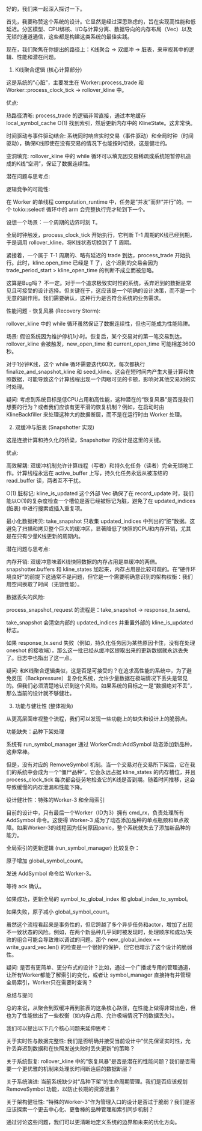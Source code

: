 好的，我们来一起深入探讨一下。

首先，我要称赞这个系统的设计。它显然是经过深思熟虑的，旨在实现高性能和低延迟。分区模型、CPU绑核、I/O与计算分离、数据导向的内存布局（Vec<KlineState>）以及无锁的通道通信，这些都是构建这类系统的最佳实践。

现在，我们聚焦在你提出的路径上：K线聚合 -> 双缓冲 -> 脏表，来审视其中的逻辑、性能和潜在问题。

1. K线聚合逻辑 (核心计算部分)

这是系统的“心脏”，主要发生在 Worker::process_trade 和 Worker::process_clock_tick -> rollover_kline 中。

优点:

热路径清晰: process_trade 的逻辑非常直接，通过本地缓存 local_symbol_cache O(1) 找到索引，然后更新内存中的 KlineState。这非常快。

时间驱动与事件驱动结合: 系统同时响应实时交易（事件驱动）和全局时钟（时间驱动），确保K线即使在没有交易的情况下也能按时切换，这是健壮的。

空洞填充: rollover_kline 中的 while 循环可以填充因交易稀疏或系统短暂停机造成的K线“空洞”，保证了数据连续性。

潜在问题与思考点:

逻辑竞争的可能性:

在 Worker 的单线程 computation_runtime 中，任务是“并发”而非“并行”的。一个 tokio::select! 循环中的 arm 会完整执行完才轮到下一个。

设想一个场景：一个周期的边界时刻 T。

全局时钟触发，process_clock_tick 开始执行，它判断 T-1 周期的K线已经到期，于是调用 rollover_kline，将K线状态切换到了 T 周期。

紧接着，一个属于 T-1 周期的、略有延迟的 trade 到达，process_trade 开始执行。此时，kline.open_time 已经是 T 了，这个迟到的交易会因为 trade_period_start > kline_open_time 的判断不成立而被忽略。

这算是Bug吗？ 不一定。对于一个追求极致实时性的系统，丢弃迟到的数据是常见且可接受的设计选择。但关键在于，这应该是一个明确的设计决策，而不是一个无意的副作用。我们需要确认，这种行为是否符合系统的业务需求。

性能问题 - 恢复风暴 (Recovery Storm):

rollover_kline 中的 while 循环虽然保证了数据连续性，但也可能成为性能陷阱。

场景: 假设系统因为维护停机1小时。恢复后，某个交易对的第一笔交易到达。rollover_kline 会被触发，new_open_time 和 current_open_time 可能相差3600秒。

对于1分钟K线，这个 while 循环需要迭代60次，每次都执行 finalize_and_snapshot_kline 和 seed_kline。这会在短时间内产生大量计算和快照数据，可能导致这个计算线程出现一个肉眼可见的卡顿，影响对其他交易对的实时处理。

疑问: 考虑到系统目标是低CPU占用和高性能，这种潜在的“恢复风暴”是否是我们想要的行为？或者我们应该有更平滑的恢复机制？例如，在启动时由 KlineBackfiller 来处理这种大的数据断层，而不是在运行时由 Worker 处理。

2. 双缓冲与脏表 (Snapshotter 实现)

这是连接计算和持久化的桥梁，Snapshotter 的设计是这里的关键。

优点:

高效解耦: 双缓冲机制允许计算线程（写者）和持久化任务（读者）完全无锁地工作。计算线程永远在 active_buffer 上写，持久化任务永远从被冻结的 read_buffer 读，两者互不干扰。

O(1) 脏标记: kline_is_updated 这个外部 Vec<bool> 确保了在 record_update 时，我们能以O(1)的复杂度检查一个槽位是否已经被标记为脏，避免了在 updated_indices (脏表) 中进行搜索或插入重复项。

最小化数据拷贝: take_snapshot 只收集 updated_indices 中列出的“脏”数据。这避免了扫描和拷贝整个巨大的缓冲区，显著降低了快照的CPU和内存开销，尤其是在只有少量K线更新的周期内。

潜在问题与思考点:

内存开销: 双缓冲意味着K线快照数据的内存占用是单缓冲的两倍。snapshotter.buffers 和 kline_states 加起来，内存占用是比较可观的。在“硬件环境良好”的前提下这通常不是问题，但它是一个需要明确意识到的架构权衡：我们用空间换取了时间（无锁性能）。

数据丢失的风险:

process_snapshot_request 的流程是：take_snapshot -> response_tx.send。

take_snapshot 会清空内部的 updated_indices 并重置外部的 kline_is_updated 标志。

如果 response_tx.send 失败（例如，持久化任务因为某些原因卡住，没有在处理 oneshot 的接收端），那么这一批已经从缓冲区提取出来的更新数据就永远丢失了。日志中也指出了这一点。

疑问: 和K线聚合逻辑类似，这是否是可接受的？在追求高性能的系统中，为了避免反压（Backpressure）复杂化系统，允许少量数据在极端情况下丢失是常见的。但我们必须清楚地认识到这个风险。如果系统的目标之一是“数据绝对不丢”，那么当前的设计就不够健壮。

3. 功能与健壮性 (整体视角)

从更高层面审视整个流程，我们可以发现一些功能上的缺失和设计上的脆弱点。

功能缺失：品种下架处理

系统有 run_symbol_manager 通过 WorkerCmd::AddSymbol 动态添加新品种，这非常棒。

但是，没有对应的 RemoveSymbol 机制。当一个交易对在交易所下架后，它在我们的系统中会成为一个“僵尸品种”。它会永远占据 kline_states 的内存槽位，并且 process_clock_tick 每次都会徒劳地检查它的K线是否到期。随着时间推移，这会导致缓慢的内存泄漏和性能下降。

设计健壮性：特殊的Worker-3 和全局索引

目前的设计中，只有最后一个Worker（ID为3）拥有 cmd_rx，负责处理所有 AddSymbol 命令。这使得 Worker-3 成为了动态添加品种的单点瓶颈和单点故障。如果Worker-3的线程因为任何原因panic，整个系统就失去了添加新品种的能力。

全局索引的更新逻辑 (run_symbol_manager) 比较复杂：

原子增加 global_symbol_count。

发送 AddSymbol 命令给 Worker-3。

等待 ack 确认。

如果成功，更新全局的 symbol_to_global_index 和 global_index_to_symbol。

如果失败，原子减小 global_symbol_count。

虽然这个流程看起来是事务性的，但它跨越了多个异步任务和actor，增加了出现不一致状态的风险。例如，在两个新品种几乎同时被发现时，处理顺序和成功/失败的组合可能会导致难以调试的问题。那个 new_global_index == write_guard_vec.len() 的检查是一个很好的保护，但它也暗示了这个设计的脆弱性。

疑问: 是否有更简单、更分布式的设计？比如，通过一个广播或专用的管理通道，让所有Worker都能了解索引的变化，或者让 symbol_manager 直接持有并管理全局索引，Worker只在需要时查询？

总结与提问

总的来说，从聚合到双缓冲再到脏表的这条核心路径，在性能上做得非常出色，但也为了性能做出了一些权衡（如内存占用、允许极端情况下的数据丢失）。

我们可以提出以下几个核心问题来延伸思考：

关于实时性与数据完整性: 我们是否明确并接受当前设计中“优先保证实时性，允许丢弃迟到数据和在快照发送失败时丢失更新”的策略？

关于系统恢复: rollover_kline 中的“恢复风暴”是否是潜在的性能问题？我们是否需要一个更优雅的机制来处理长时间断连后的数据断层？

关于系统演进: 当前系统缺少对“品种下架”的生命周期管理。我们是否应该规划 RemoveSymbol 功能，以防止长期的资源泄漏？

关于架构健壮性: “特殊的Worker-3”作为管理入口的设计是否过于脆弱？我们是否应该探索一个更去中心化、更鲁棒的品种管理和索引同步机制？

通过讨论这些问题，我们可以更清晰地定义系统的边界和未来的优化方向。